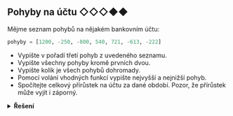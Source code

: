 ## Pohyby na účtu ◇◇◇◆◆

Mějme seznam pohybů na nějakém bankovním účtu:

```python
pohyby = [1200, -250, -800, 540, 721, -613, -222]
```

- Vypište v pořadí třetí pohyb z uvedeného seznamu.
- Vypište všechny pohyby kromě prvních dvou.
- Vypište kolik je všech pohybů dohromady.
- Pomocí volání vhodných funkcí vypište nejvyšší a nejnižší pohyb.
- Spočítejte celkový přírůstek na účtu za dané období. Pozor, že přírůstek může vyjít i záporný.

<details>
<summary><b>Řešení</b></summary>


```python
pohyby = [1200, -250, -800, 540, 721, -613, -222]

# v poradi treti
print(pohyby[2])

# vsechny krome dvou prvnich
print(pohyby[2:])

# vsechny dohromady
print(len(pohyby))

# nejvyssi a nejnizsi
print(f'nejnizsi je {min(pohyby)}, nejvyssi {max(pohyby)}')

# celkovy prirustek
print(f'zustatek = {sum(pohyby)}')
```

</details>
